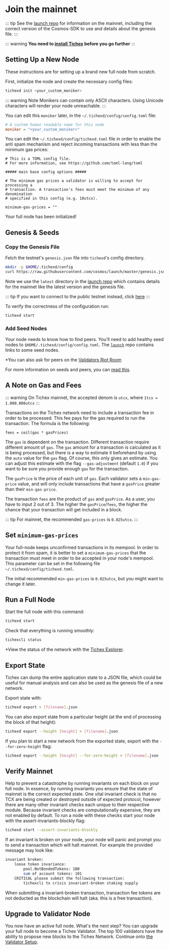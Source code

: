 # Join the mainnet

::: tip 
See the [launch repo](https://github.com/cosmos/launch) for
information on the mainnet, including the correct version
of the Cosmos-SDK to use and details about the genesis file.
:::

::: warning
**You need to [install Tichex](./installation.md) before you go further**
:::

## Setting Up a New Node

These instructions are for setting up a brand new full node from scratch.

First, initialize the node and create the necessary config files:

```bash
tichexd init <your_custom_moniker>
```

::: warning Note
Monikers can contain only ASCII characters. Using Unicode characters will render your node unreachable.
:::

You can edit this `moniker` later, in the `~/.tichexd/config/config.toml` file:

```toml
# A custom human readable name for this node
moniker = "<your_custom_moniker>"
```

You can edit the `~/.tichexd/config/tichexd.toml` file in order to enable the anti spam mechanism and reject incoming transactions with less than the minimum gas prices:

```
# This is a TOML config file.
# For more information, see https://github.com/toml-lang/toml

##### main base config options #####

# The minimum gas prices a validator is willing to accept for processing a
# transaction. A transaction's fees must meet the minimum of any denomination
# specified in this config (e.g. 10utcx).

minimum-gas-prices = ""
```

Your full node has been initialized! 

## Genesis & Seeds

### Copy the Genesis File

Fetch the testnet's `genesis.json` file into `tichexd`'s config directory.

```bash
mkdir -p $HOME/.tichexd/config
curl https://raw.githubusercontent.com/cosmos/launch/master/genesis.json > $HOME/.tichexd/config/genesis.json
```

Note we use the `latest` directory in the [launch repo](https://github.com/cosmos/launch) which contains details for the mainnet like the latest version and the genesis file. 

::: tip
If you want to connect to the public testnet instead, click [here](./join-testnet.md)
:::

To verify the correctness of the configuration run:

```bash
tichexd start
```

### Add Seed Nodes

Your node needs to know how to find peers. You'll need to add healthy seed nodes to `$HOME/.tichexd/config/config.toml`. The [`launch`](https://github.com/cosmos/launch) repo contains links to some seed nodes.
 
*You can also ask for peers on the [Validators Riot Room](https://riot.im/app/#/room/#cosmos-validators:matrix.org)

For more information on seeds and peers, you can [read this](https://github.com/tendermint/tendermint/blob/develop/docs/tendermint-core/using-tendermint.md#peers).

## A Note on Gas and Fees

::: warning
On Tichex mainnet, the accepted denom is `utcx`, where `1tcx = 1.000.000utcx`
:::

Transactions on the Tichex network need to include a transaction fee in order to be processed. This fee pays for the gas required to run the transaction. The formula is the following:

```
fees = ceil(gas * gasPrices)
```

The `gas` is dependent on the transaction. Different transaction require different amount of `gas`. The `gas` amount for a transaction is calculated as it is being processed, but there is a way to estimate it beforehand by using the `auto` value for the `gas` flag. Of course, this only gives an estimate. You can adjust this estimate with the flag `--gas-adjustment` (default `1.0`) if you want to be sure you provide enough `gas` for the transaction. 

The `gasPrice` is the price of each unit of `gas`. Each validator sets a `min-gas-price` value, and will only include transactions that have a `gasPrice` greater than their `min-gas-price`. 

The transaction `fees` are the product of `gas` and `gasPrice`. As a user, you have to input 2 out of 3. The higher the `gasPrice`/`fees`, the higher the chance that your transaction will get included in a block. 

::: tip
For mainnet, the recommended `gas-prices` is `0.025utcx`. 
::: 

## Set `minimum-gas-prices`

Your full-node keeps unconfirmed transactions in its mempool. In order to protect it from spam, it is better to set a `minimum-gas-prices` that the transaction must meet in order to be accepted in your node's mempool. This parameter can be set in the following file `~/.tichexd/config/tichexd.toml`.

The initial recommended `min-gas-prices` is `0.025utcx`, but you might want to change it later. 

## Run a Full Node

Start the full node with this command:

```bash
tichexd start
```

Check that everything is running smoothly:

```bash
tichexcli status
```

*View the status of the network with the [Tichex Explorer](https://tichex.com). 

## Export State

Tichex can dump the entire application state to a JSON file, which could be useful for manual analysis and can also be used as the genesis file of a new network.

Export state with:

```bash
tichexd export > [filename].json
```

You can also export state from a particular height (at the end of processing the block of that height):

```bash
tichexd export --height [height] > [filename].json
```

If you plan to start a new network from the exported state, export with the `--for-zero-height` flag:

```bash
tichexd export --height [height] --for-zero-height > [filename].json
```

## Verify Mainnet 

Help to prevent a catastrophe by running invariants on each block on your full
node. In essence, by running invariants you ensure that the state of mainnet is
the correct expected state. One vital invariant check is that no TCX are
being created or destroyed outside of expected protocol, however there are many
other invariant checks each unique to their respective module. Because invariant checks 
are computationally expensive, they are not enabled by default. To run a node with 
these checks start your node with the assert-invariants-blockly flag:

```bash
tichexd start --assert-invariants-blockly
```

If an invariant is broken on your node, your node will panic and prompt you to send
a transaction which will halt mainnet. For example the provided message may look like: 

```bash
invariant broken:
    loose token invariance:
        pool.NotBondedTokens: 100
        sum of account tokens: 101
    CRITICAL please submit the following transaction:
        tichexcli tx crisis invariant-broken staking supply

```

When submitting a invariant-broken transaction, transaction fee tokens are not
deducted as the blockchain will halt (aka. this is a free transaction). 

## Upgrade to Validator Node

You now have an active full node. What's the next step? You can upgrade your full node to become a Tichex Validator. The top 100 validators have the ability to propose new blocks to the Tichex Network. Continue onto [the Validator Setup](./validators/validator-setup.md).
